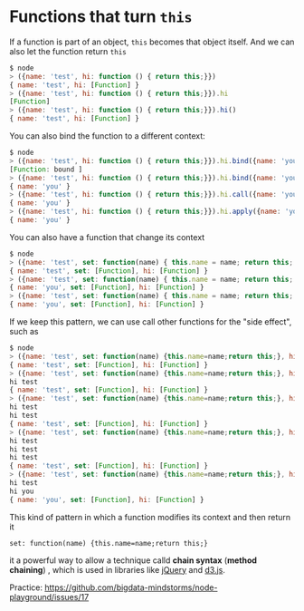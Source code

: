 # Functions that turn `this`

If a function is part of an object, `this` becomes that object itself. And we can also let the function return `this`

```javascript
$ node
> ({name: 'test', hi: function () { return this;}})
{ name: 'test', hi: [Function] }
> ({name: 'test', hi: function () { return this;}}).hi
[Function]
> ({name: 'test', hi: function () { return this;}}).hi()
{ name: 'test', hi: [Function] }
```

You can also bind the function to a different context:

```javascript
$ node
> ({name: 'test', hi: function () { return this;}}).hi.bind({name: 'you'})
[Function: bound ]
> ({name: 'test', hi: function () { return this;}}).hi.bind({name: 'you'})()
{ name: 'you' }
> ({name: 'test', hi: function () { return this;}}).hi.call({name: 'you'})
{ name: 'you' }
> ({name: 'test', hi: function () { return this;}}).hi.apply({name: 'you'})
{ name: 'you' }
```

You can also have a function that change its context

```javascript
$ node
> ({name: 'test', set: function(name) { this.name = name; return this; }, hi: function () { return this;}})
{ name: 'test', set: [Function], hi: [Function] }
> ({name: 'test', set: function(name) { this.name = name; return this; }, hi: function () { return this;}}).set('you')
{ name: 'you', set: [Function], hi: [Function] }
> ({name: 'test', set: function(name) { this.name = name; return this; }, hi: function () { return this;}}).set('you').hi()
{ name: 'you', set: [Function], hi: [Function] }
```

If we keep this pattern, we can use call other functions for the "side effect", such as
```javascript
$ node
> ({name: 'test', set: function(name) {this.name=name;return this;}, hi: function(){console.log(`hi ${this.name}`);return this;}})
{ name: 'test', set: [Function], hi: [Function] }
> ({name: 'test', set: function(name) {this.name=name;return this;}, hi: function(){console.log(`hi ${this.name}`);return this;}}).hi()
hi test
{ name: 'test', set: [Function], hi: [Function] }
> ({name: 'test', set: function(name) {this.name=name;return this;}, hi: function(){console.log(`hi ${this.name}`);return this;}}).hi().hi()
hi test
hi test
{ name: 'test', set: [Function], hi: [Function] }
> ({name: 'test', set: function(name) {this.name=name;return this;}, hi: function(){console.log(`hi ${this.name}`);return this;}}).hi().hi().hi()
hi test
hi test
hi test
{ name: 'test', set: [Function], hi: [Function] }
> ({name: 'test', set: function(name) {this.name=name;return this;}, hi: function(){console.log(`hi ${this.name}`);return this;}}).hi().set('you').hi()
hi test
hi you
{ name: 'you', set: [Function], hi: [Function] }
```

This kind of pattern in which a function modifies its context and then return it
```
set: function(name) {this.name=name;return this;}
```
it a powerful way to allow a technique calld __chain syntax__ (__method chaining__) , which is used in libraries like 
[jQuery](http://ejohn.org/blog/ultra-chaining-with-jquery/) and [d3.js](http://alignedleft.com/tutorials/d3/chaining-methods).


Practice: https://github.com/bigdata-mindstorms/node-playground/issues/17
